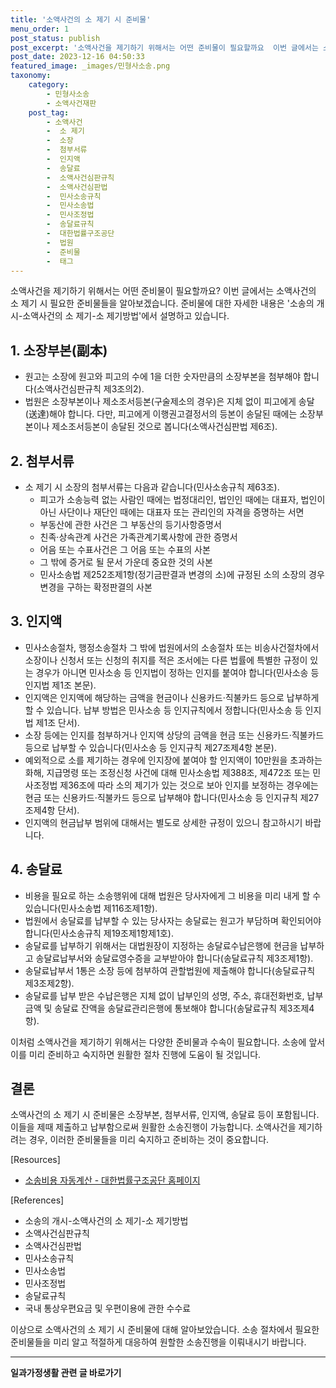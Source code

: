 ```yaml
---
title: '소액사건의 소 제기 시 준비물'
menu_order: 1
post_status: publish
post_excerpt: '소액사건을 제기하기 위해서는 어떤 준비물이 필요할까요  이번 글에서는 소액사건의 소 제기 시 필요한 준비물들을 알아보겠습니다. 준비물에 대한 자세한 내용은  소송의 개시 소액사건의 소 제기 소 제기방법 에서 설명하고 있습니다.'
post_date: 2023-12-16 04:50:33
featured_image: _images/민형사소송.png
taxonomy:
    category:
        - 민형사소송
        - 소액사건재판
    post_tag:
        - 소액사건
        -  소 제기
        -  소장
        -  첨부서류
        -  인지액
        -  송달료
        -  소액사건심판규칙
        -  소액사건심판법
        -  민사소송규칙
        -  민사소송법
        -  민사조정법
        -  송달료규칙
        -  대한법률구조공단
        -  법원
        -  준비물
        -  태그
---
```



소액사건을 제기하기 위해서는 어떤 준비물이 필요할까요? 이번 글에서는 소액사건의 소 제기 시 필요한 준비물들을 알아보겠습니다. 준비물에 대한 자세한 내용은 '소송의 개시-소액사건의 소 제기-소 제기방법'에서 설명하고 있습니다.

## 1. 소장부본(副本)
- 원고는 소장에 원고와 피고의 수에 1을 더한 숫자만큼의 소장부본을 첨부해야 합니다(소액사건심판규칙 제3조의2).
- 법원은 소장부본이나 제소조서등본(구술제소의 경우)은 지체 없이 피고에게 송달(送達)해야 합니다. 다만, 피고에게 이행권고결정서의 등본이 송달된 때에는 소장부본이나 제소조서등본이 송달된 것으로 봅니다(소액사건심판법 제6조).

## 2. 첨부서류
- 소 제기 시 소장의 첨부서류는 다음과 같습니다(민사소송규칙 제63조).
   - 피고가 소송능력 없는 사람인 때에는 법정대리인, 법인인 때에는 대표자, 법인이 아닌 사단이나 재단인 때에는 대표자 또는 관리인의 자격을 증명하는 서면
   - 부동산에 관한 사건은 그 부동산의 등기사항증명서
   - 친족·상속관계 사건은 가족관계기록사항에 관한 증명서
   - 어음 또는 수표사건은 그 어음 또는 수표의 사본
   - 그 밖에 증거로 될 문서 가운데 중요한 것의 사본
   - 민사소송법 제252조제1항(정기금판결과 변경의 소)에 규정된 소의 소장의 경우 변경을 구하는 확정판결의 사본

## 3. 인지액
- 민사소송절차, 행정소송절차 그 밖에 법원에서의 소송절차 또는 비송사건절차에서 소장이나 신청서 또는 신청의 취지를 적은 조서에는 다른 법률에 특별한 규정이 있는 경우가 아니면 민사소송 등 인지법이 정하는 인지를 붙여야 합니다(민사소송 등 인지법 제1조 본문).
- 인지액은 인지액에 해당하는 금액을 현금이나 신용카드·직불카드 등으로 납부하게 할 수 있습니다. 납부 방법은 민사소송 등 인지규칙에서 정합니다(민사소송 등 인지법 제1조 단서).
- 소장 등에는 인지를 첨부하거나 인지액 상당의 금액을 현금 또는 신용카드·직불카드 등으로 납부할 수 있습니다(민사소송 등 인지규칙 제27조제4항 본문).
- 예외적으로 소를 제기하는 경우에 인지장에 붙여야 할 인지액이 10만원을 초과하는 화해, 지급명령 또는 조정신청 사건에 대해 민사소송법 제388조, 제472조 또는 민사조정법 제36조에 따라 소의 제기가 있는 것으로 보아 인지를 보정하는 경우에는 현금 또는 신용카드·직불카드 등으로 납부해야 합니다(민사소송 등 인지규칙 제27조제4항 단서).
- 인지액의 현금납부 범위에 대해서는 별도로 상세한 규정이 있으니 참고하시기 바랍니다.

## 4. 송달료
- 비용을 필요로 하는 소송행위에 대해 법원은 당사자에게 그 비용을 미리 내게 할 수 있습니다(민사소송법 제116조제1항).
- 법원에서 송달료를 납부할 수 있는 당사자는 송달료는 원고가 부담하며 확인되어야 합니다(민사소송규칙 제19조제1항제1호).
- 송달료를 납부하기 위해서는 대법원장이 지정하는 송달료수납은행에 현금을 납부하고 송달료납부서와 송달료영수증을 교부받아야 합니다(송달료규칙 제3조제1항).
- 송달료납부서 1통은 소장 등에 첨부하여 관할법원에 제출해야 합니다(송달료규칙 제3조제2항).
- 송달료를 납부 받은 수납은행은 지체 없이 납부인의 성명, 주소, 휴대전화번호, 납부금액 및 송달료 잔액을 송달료관리은행에 통보해야 합니다(송달료규칙 제3조제4항).

이처럼 소액사건을 제기하기 위해서는 다양한 준비물과 수속이 필요합니다. 소송에 앞서 이를 미리 준비하고 숙지하면 원활한 절차 진행에 도움이 될 것입니다.

## 결론
소액사건의 소 제기 시 준비물은 소장부본, 첨부서류, 인지액, 송달료 등이 포함됩니다. 이들을 제때 제출하고 납부함으로써 원활한 소송진행이 가능합니다. 소액사건을 제기하려는 경우, 이러한 준비물들을 미리 숙지하고 준비하는 것이 중요합니다.

[Resources]
- [소송비용 자동계산 - 대한법률구조공단 홈페이지](http://www.klac.or.kr/bridgement/help/sosong.asp)

[References]
- 소송의 개시-소액사건의 소 제기-소 제기방법
- 소액사건심판규칙
- 소액사건심판법
- 민사소송규칙
- 민사소송법
- 민사조정법
- 송달료규칙
- 국내 통상우편요금 및 우편이용에 관한 수수료

이상으로 소액사건의 소 제기 시 준비물에 대해 알아보았습니다. 소송 절차에서 필요한 준비물들을 미리 알고 적절하게 대응하여 원할한 소송진행을 이뤄내시기 바랍니다.
<!-- wp:separator -->
<hr class="wp-block-separator has-alpha-channel-opacity"/>
<!-- /wp:separator -->

<!-- wp:group {"backgroundColor":"base","layout":{"type":"constrained"}} -->
<div class="wp-block-group has-base-background-color has-background"><!-- wp:paragraph {"align":"center","fontSize":"medium"} -->
<p class="has-text-align-center has-large-font-size"><strong>일과가정생활 관련 글 바로가기</strong></p>
<!-- /wp:paragraph -->


<!-- wp:latest-posts
{"categories":[{"id":10918,"count":19,"description":"","link":"https://uknowlaw.com/category/%ec%9d%bc%ea%b3%bc%ea%b0%80%ec%a0%95%ec%83%9d%ed%99%9c/","name":"일과가정생활","slug":"일과가정생활","taxonomy":"category","parent":0,"meta":[],"_links":{"self":[{"href":"https://uknowlaw.com/wp-json/wp/v2/categories/10918"}],"collection":[{"href":"https://uknowlaw.com/wp-json/wp/v2/categories"}],"about":[{"href":"https://uknowlaw.com/wp-json/wp/v2/taxonomies/category"}],"wp:post_type":[{"href":"https://uknowlaw.com/wp-json/wp/v2/posts?categories=10918"}],"curies":[{"name":"wp","href":"https://api.w.org/{rel}","templated":true}]}}],"postsToShow":100,"excerptLength":28,"postLayout":"grid","columns":2,"featuredImageAlign":"left","featuredImageSizeSlug":"large","fontSize":"small"} /--></div>
<!-- /wp:group -->